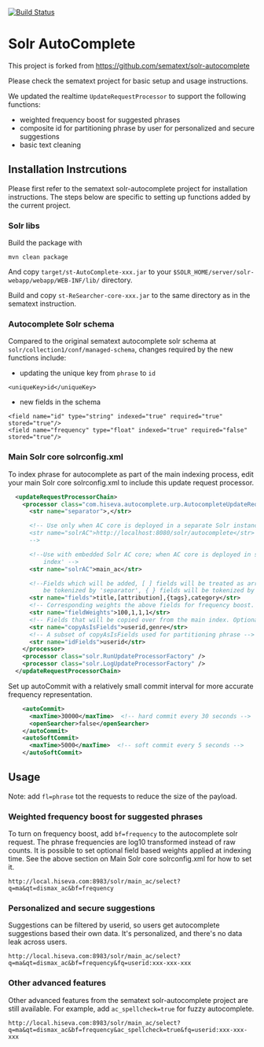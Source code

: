 [![Build Status](https://travis-ci.org/sematext/solr-autocomplete.svg?branch=master)](https://travis-ci.org/sematext/solr-autocomplete)

# Solr AutoComplete

This project is forked from https://github.com/sematext/solr-autocomplete

Please check the sematext project for basic setup and usage instructions.

We updated the realtime `UpdateRequestProcessor` to support the following functions:

* weighted frequency boost for suggested phrases
* composite id for partitioning phrase by user for personalized and secure suggestions
* basic text cleaning

## Installation Instrcutions

Please first refer to the sematext solr-autocomplete project for installation instructions. The steps below are specific to setting up functions added by the current project.


### Solr libs

Build the package with

```
mvn clean package
```

And copy `target/st-AutoComplete-xxx.jar` to your `$SOLR_HOME/server/solr-webapp/webapp/WEB-INF/lib/` directory.

Build and copy `st-ReSearcher-core-xxx.jar` to the same directory as in the sematext instruction.


### Autocomplete Solr schema

Compared to the original sematext autocomplete solr schema at `solr/collection1/conf/managed-schema`, changes required by the new functions include:

* updating the unique key from `phrase` to `id`

```
<uniqueKey>id</uniqueKey>
```

* new fields in the schema

```
<field name="id" type="string" indexed="true" required="true" stored="true"/>
<field name="frequency" type="float" indexed="true" required="false" stored="true"/>
```

### Main Solr core solrconfig.xml

To index phrase for autocomplete as part of the main indexing process, edit your main Solr core solrconfig.xml to include this update request processor.

```xml
  <updateRequestProcessorChain>
    <processor class="com.hiseva.autocomplete.urp.AutocompleteUpdateRequestProcessorFactory">
      <str name="separator">,</str>

      <!-- Use only when AC core is deployed in a separate Solr instance
      <str name="solrAC">http://localhost:8080/solr/autocomplete</str>
      -->

      <!--Use with embedded Solr AC core; when AC core is deployed in same Solr and 'main
          index' -->
      <str name="solrAC">main_ac</str>

      <!--Fields which will be added, [ ] fields will be treated as array fields which will
          be tokenized by 'separator', { } fields will be tokenized by white space -->
      <str name="fields">title,[attribution],{tags},category</str>
      <!-- Corresponding weights the above fields for frequency boost. Optional -->
      <str name="fieldWeights">100,1,1,1</str>
      <!-- Fields that will be copied over from the main index. Optional -->
      <str name="copyAsIsFields">userid,genre</str>
      <!-- A subset of copyAsIsFields used for partitioning phrase -->
      <str name="idFields">userid</str>
    </processor>
    <processor class="solr.RunUpdateProcessorFactory" />
    <processor class="solr.LogUpdateProcessorFactory" />
  </updateRequestProcessorChain>
```

Set up autoCommit with a relatively small commit interval for more accurate frequency representation.

```xml
    <autoCommit>
      <maxTime>30000</maxTime>  <!-- hard commit every 30 seconds -->
      <openSearcher>false</openSearcher>
    </autoCommit>
    <autoSoftCommit>
      <maxTime>5000</maxTime>  <!-- soft commit every 5 seconds -->
    </autoSoftCommit>
```


## Usage

Note: add `fl=phrase` tot the requests to reduce the size of the payload.

### Weighted frequency boost for suggested phrases

To turn on frequency boost, add `bf=frequency` to the autocomplete solr request. The phrase frequencies are log10 transformed instead of raw counts. It is possible to set optional field based weights applied at indexing time. See the above section on Main Solr core solrconfig.xml for how to set it. 

```
http://local.hiseva.com:8983/solr/main_ac/select?q=ma&qt=dismax_ac&bf=frequency
```

### Personalized and secure suggestions

Suggestions can be filtered by userid, so users get autocomplete suggestions based their own data. It's personalized, and there's no data leak across users.

```
http://local.hiseva.com:8983/solr/main_ac/select?q=ma&qt=dismax_ac&bf=frequency&fq=userid:xxx-xxx-xxx
```

### Other advanced features

Other advanced features from the sematext solr-autocomplete project are still available. For example, add `ac_spellcheck=true` for fuzzy autocomplete.

```
http://local.hiseva.com:8983/solr/main_ac/select?q=ma&qt=dismax_ac&bf=frequency&ac_spellcheck=true&fq=userid:xxx-xxx-xxx
```

